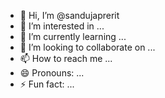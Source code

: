 - 👋 Hi, I’m @sandujaprerit
- 👀 I’m interested in ...
- 🌱 I’m currently learning ...
- 💞️ I’m looking to collaborate on ...
- 📫 How to reach me ...
- 😄 Pronouns: ...
- ⚡ Fun fact: ...

<!---
sandujaprerit/sandujaprerit is a ✨ special ✨ repository because its `README.md` (this file) appears on your GitHub profile.
You can click the Preview link to take a look at your changes.
--->
